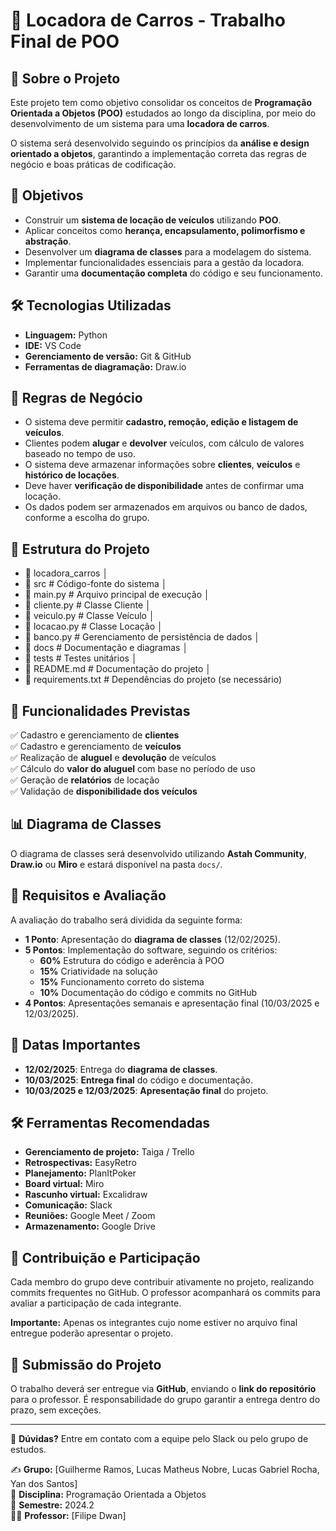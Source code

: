 # 🚗 Locadora de Carros - Trabalho Final de POO

## 📌 Sobre o Projeto
Este projeto tem como objetivo consolidar os conceitos de **Programação Orientada a Objetos (POO)** estudados ao longo da disciplina, por meio do desenvolvimento de um sistema para uma **locadora de carros**.

O sistema será desenvolvido seguindo os princípios da **análise e design orientado a objetos**, garantindo a implementação correta das regras de negócio e boas práticas de codificação.

## 🎯 Objetivos
- Construir um **sistema de locação de veículos** utilizando **POO**.
- Aplicar conceitos como **herança, encapsulamento, polimorfismo e abstração**.
- Desenvolver um **diagrama de classes** para a modelagem do sistema.
- Implementar funcionalidades essenciais para a gestão da locadora.
- Garantir uma **documentação completa** do código e seu funcionamento.

## 🛠️ Tecnologias Utilizadas
- **Linguagem:** Python 
- **IDE:** VS Code
- **Gerenciamento de versão:** Git & GitHub
- **Ferramentas de diagramação:** Draw.io
  
## 📜 Regras de Negócio
- O sistema deve permitir **cadastro, remoção, edição e listagem de veículos**.
- Clientes podem **alugar** e **devolver** veículos, com cálculo de valores baseado no tempo de uso.
- O sistema deve armazenar informações sobre **clientes**, **veículos** e **histórico de locações**.
- Deve haver **verificação de disponibilidade** antes de confirmar uma locação.
- Os dados podem ser armazenados em arquivos ou banco de dados, conforme a escolha do grupo.

## 📌 Estrutura do Projeto
- 📂 locadora_carros │
- 📁 src # Código-fonte do sistema │
- 📄 main.py # Arquivo principal de execução │
- 📄 cliente.py # Classe Cliente │
- 📄 veiculo.py # Classe Veículo │
- 📄 locacao.py # Classe Locação │
- 📄 banco.py # Gerenciamento de persistência de dados │
- 📁 docs # Documentação e diagramas │
- 📁 tests # Testes unitários │
- 📄 README.md # Documentação do projeto │
- 📄 requirements.txt # Dependências do projeto (se necessário)

## 📌 Funcionalidades Previstas
✅ Cadastro e gerenciamento de **clientes**  
✅ Cadastro e gerenciamento de **veículos**  
✅ Realização de **aluguel** e **devolução** de veículos  
✅ Cálculo do **valor do aluguel** com base no período de uso  
✅ Geração de **relatórios** de locação  
✅ Validação de **disponibilidade dos veículos**  

## 📊 Diagrama de Classes
O diagrama de classes será desenvolvido utilizando **Astah Community**, **Draw.io** ou **Miro** e estará disponível na pasta `docs/`.

## 📝 Requisitos e Avaliação
A avaliação do trabalho será dividida da seguinte forma:

- **1 Ponto**: Apresentação do **diagrama de classes** (12/02/2025).
- **5 Pontos**: Implementação do software, seguindo os critérios:
  - **60%** Estrutura do código e aderência à POO
  - **15%** Criatividade na solução
  - **15%** Funcionamento correto do sistema
  - **10%** Documentação do código e commits no GitHub
- **4 Pontos**: Apresentações semanais e apresentação final (10/03/2025 e 12/03/2025).

## 📅 Datas Importantes
- **12/02/2025**: Entrega do **diagrama de classes**.
- **10/03/2025**: **Entrega final** do código e documentação.
- **10/03/2025 e 12/03/2025**: **Apresentação final** do projeto.

## 🛠️ Ferramentas Recomendadas
- **Gerenciamento de projeto:** Taiga / Trello
- **Retrospectivas:** EasyRetro
- **Planejamento:** PlanItPoker
- **Board virtual:** Miro
- **Rascunho virtual:** Excalidraw
- **Comunicação:** Slack
- **Reuniões:** Google Meet / Zoom
- **Armazenamento:** Google Drive

## 🤝 Contribuição e Participação
Cada membro do grupo deve contribuir ativamente no projeto, realizando commits frequentes no GitHub. O professor acompanhará os commits para avaliar a participação de cada integrante.

**Importante:** Apenas os integrantes cujo nome estiver no arquivo final entregue poderão apresentar o projeto.

## 📩 Submissão do Projeto
O trabalho deverá ser entregue via **GitHub**, enviando o **link do repositório** para o professor. É responsabilidade do grupo garantir a entrega dentro do prazo, sem exceções.

---

📢 **Dúvidas?** Entre em contato com a equipe pelo Slack ou pelo grupo de estudos.

✍️ **Grupo:** [Guilherme Ramos, Lucas Matheus Nobre, Lucas Gabriel Rocha, Yan dos Santos]  
📌 **Disciplina:** Programação Orientada a Objetos  
📆 **Semestre:** 2024.2  
👨‍🏫 **Professor:** [Filipe Dwan]
